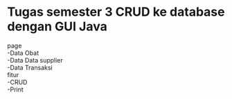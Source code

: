 # Tugas semester 3 CRUD ke database dengan GUI Java 
page \
-Data Obat \
-Data Data supplier \
-Data Transaksi \
fitur \
-CRUD \
-Print 
